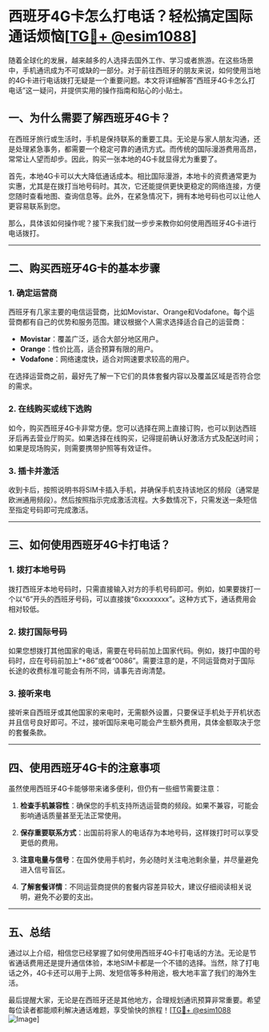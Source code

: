 # 西班牙4G卡怎么打电话？轻松搞定国际通话烦恼[[TG💪+ @esim1088](https://t.me/s/esim1088)]

随着全球化的发展，越来越多的人选择去国外工作、学习或者旅游。在这些场景中，手机通讯成为不可或缺的一部分。对于前往西班牙的朋友来说，如何使用当地的4G卡进行电话拨打无疑是一个重要问题。本文将详细解答“西班牙4G卡怎么打电话”这一疑问，并提供实用的操作指南和贴心的小贴士。

## 一、为什么需要了解西班牙4G卡？

在西班牙旅行或生活时，手机是保持联系的重要工具。无论是与家人朋友沟通，还是处理紧急事务，都需要一个稳定可靠的通讯方式。而传统的国际漫游费用高昂，常常让人望而却步。因此，购买一张本地的4G卡就显得尤为重要了。

首先，本地4G卡可以大大降低通话成本。相比国际漫游，本地卡的资费通常更为实惠，尤其是在拨打当地号码时。其次，它还能提供更快更稳定的网络连接，方便您随时查看地图、查询信息等。此外，在紧急情况下，拥有本地号码也可以让他人更容易联系到您。

那么，具体该如何操作呢？接下来我们就一步步来教你如何使用西班牙4G卡进行电话拨打。

---

## 二、购买西班牙4G卡的基本步骤

### 1. 确定运营商
西班牙有几家主要的电信运营商，比如Movistar、Orange和Vodafone。每个运营商都有自己的优势和服务范围。建议根据个人需求选择适合自己的运营商：

- **Movistar**：覆盖广泛，适合大部分地区用户。
- **Orange**：性价比高，适合预算有限的用户。
- **Vodafone**：网络速度快，适合对网速要求较高的用户。

在选择运营商之前，最好先了解一下它们的具体套餐内容以及覆盖区域是否符合您的需求。

### 2. 在线购买或线下选购
如今，购买西班牙4G卡非常方便。您可以选择在网上直接订购，也可以到达西班牙后再去营业厅购买。如果选择在线购买，记得提前确认好激活方式及配送时间；如果是现场购买，则需要携带护照等有效证件。

### 3. 插卡并激活
收到卡后，按照说明书将SIM卡插入手机，并确保手机支持该地区的频段（通常是欧洲通用频段）。然后按照指示完成激活流程。大多数情况下，只需发送一条短信至指定号码即可完成激活。

---

## 三、如何使用西班牙4G卡打电话？

### 1. 拨打本地号码
拨打西班牙本地号码时，只需直接输入对方的手机号码即可。例如，如果要拨打一个以“6”开头的西班牙号码，可以直接拨“6xxxxxxxx”。这种方式下，通话费用会相对较低。

### 2. 拨打国际号码
如果您想拨打其他国家的电话，需要在号码前加上国家代码。例如，拨打中国的号码时，应在号码前加上“+86”或者“0086”。需要注意的是，不同运营商对于国际长途的收费标准可能会有所不同，请事先咨询清楚。

### 3. 接听来电
接听来自西班牙或其他国家的来电时，无需额外设置，只要保证手机处于开机状态并且信号良好即可。不过，接听国际来电可能会产生额外费用，具体金额取决于您的套餐条款。

---

## 四、使用西班牙4G卡的注意事项

虽然使用西班牙4G卡能够带来诸多便利，但仍有一些细节需要注意：

1. **检查手机兼容性**：确保您的手机支持所选运营商的频段。如果不兼容，可能会影响通话质量甚至无法正常使用。
   
2. **保存重要联系方式**：出国前将家人的电话存为本地号码，这样拨打时可以享受更低的费用。

3. **注意电量与信号**：在国外使用手机时，务必随时关注电池剩余量，并尽量避免进入信号盲区。

4. **了解套餐详情**：不同运营商提供的套餐内容差异较大，建议仔细阅读相关说明，避免不必要的支出。

---

## 五、总结

通过以上介绍，相信您已经掌握了如何使用西班牙4G卡打电话的方法。无论是节省通话费用还是提升通信体验，本地SIM卡都是一个不错的选择。当然，除了打电话之外，4G卡还可以用于上网、发短信等多种用途，极大地丰富了我们的海外生活。

最后提醒大家，无论是在西班牙还是其他地方，合理规划通讯预算非常重要。希望每位读者都能顺利解决通话难题，享受愉快的旅程！[[TG💪+ @esim1088](https://t.me/s/esim1088) ![Image](https://i.postimg.cc/4NQfJmqS/Snipaste-2025-05-13-00-14-12.png)]